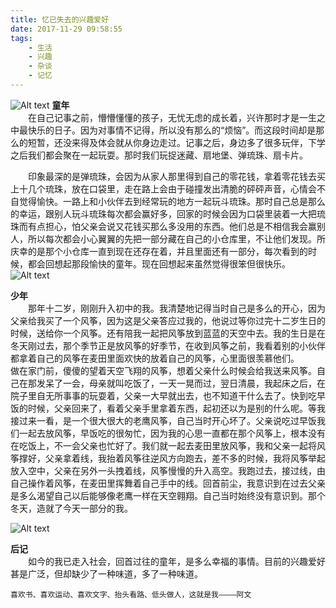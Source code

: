 ```yaml
---
title: 忆已失去的兴趣爱好
date: 2017-11-29 09:58:55
tags:
	- 生活
	- 兴趣
	- 杂谈
	- 记忆
---
```


![Alt text](/images/remind-child.jpg)
**童年**  
　　在自己记事之前，懵懵懂懂的孩子，无忧无虑的成长着，兴许那时才是一生之中最快乐的日子。因为对事情不记得，所以没有那么的“烦恼”。而这段时间却是那么的短暂，还没来得及体会就从你身边走过。记事之后，身边多了很多玩伴，下学之后我们都会聚在一起玩耍。那时我们玩捉迷藏、扇地堡、弹琉珠、扇卡片。  

<!-- more -->

　　印象最深的是弹琉珠，会因为从家人那里得到自己的零花钱，拿着零花钱去买上十几个琉珠，放在口袋里，走在路上会由于碰撞发出清脆的砰砰声音，心情会不自觉得愉快。一路上和小伙伴去到经常玩的地方一起玩斗琉珠。那时自己总是那么的幸运，跟别人玩斗琉珠每次都会赢好多，回家的时候会因为口袋里装着一大把琉珠而有点担心，怕父亲会说又花钱买那么多没用的东西。他们总是不相信我会赢别人，所以每次都会小心翼翼的先把一部分藏在自己的小仓库里，不让他们发现。所庆幸的是那个小仓库一直到现在还存在着，并且里面还有一部分，每次看到的时候，都会回想起那段愉快的童年。现在回想起来虽然觉得很笨但很快乐。　　
![Alt text](/images/time.jpg)
  
**少年**  
　　那年十二岁，刚刚升入初中的我。我清楚地记得当时自己是多么的开心，因为父亲给我买了一个风筝，因为这是父亲答应过我的，他说过等你过完十二岁生日的时候，送给你一个风筝。还有陪我一起把风筝放到蓝蓝的天空中去。我的生日是在冬天刚过去，那个季节正是放风筝的好季节，在收到风筝之前，我看着别的小伙伴都拿着自己的风筝在麦田里面欢快的放着自己的风筝，心里面很羡慕他们。　　
　　做在家门前，傻傻的望着天空飞翔的风筝，想着父亲什么时候会给我送来风筝。自己在那发呆了一会，母亲就叫吃饭了，一天一晃而过，翌日清晨，我起床之后，在院子里自无所事事的玩耍着，父亲一大早就出去，也不知道干什么去了。快到吃早饭的时候，父亲回来了，看着父亲手里拿着东西，起初还以为是别的什么呢。等我接过来一看，是一个很大很大的老鹰风筝，自己当时开心坏了。父亲说吃过早饭我们一起去放风筝，早饭吃的很匆忙，因为我的心思一直都在那个风筝上，根本没有在吃饭上，不一会父亲也忙好了。我们就一起去麦田里放风筝，我和父亲一起将风筝撑好，父亲拿着线，我抬着风筝往逆风方向跑去，差不多的时候，我将风筝举起放入空中，父亲在另外一头拽着线，风筝慢慢的升入高空。我跑过去，接过线，由自己操作着风筝，在麦田里挥舞着自己手中的线。回首前尘，我意识到在过去父亲是多么渴望自己以后能够像老鹰一样在天空翱翔。自己当时始终没有意识到。那个冬天，造就了今天一部分的我。　　

![Alt text](/images/kit.png) 

**后记**  
　　如今的我已走入社会，回首过往的童年，是多么幸福的事情。目前的兴趣爱好甚是广泛，但却缺少了一种味道，多了一种味道。

	喜欢书、喜欢运动、喜欢文字、抬头看路、低头做人，这就是我————阿文
